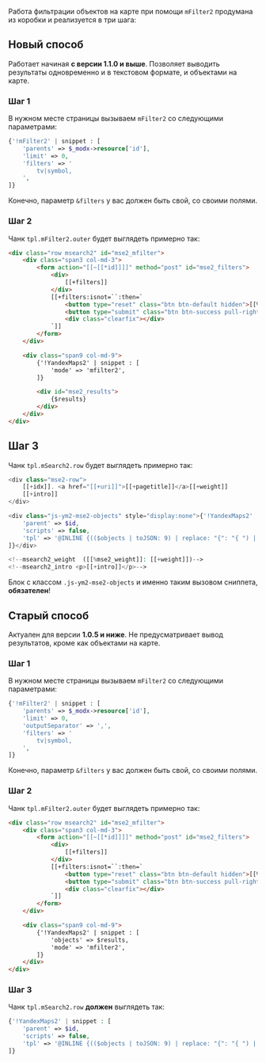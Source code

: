 Работа фильтрации объектов на карте при помощи `mFilter2` продумана из коробки и реализуется в три шага:

## Новый способ

Работает начиная **с версии 1.1.0 и выше**. Позволяет выводить результаты одновременно и в текстовом формате, и объектами на карте.

### Шаг 1

В нужном месте страницы вызываем `mFilter2` со следующими параметрами:

```php
{'!mFilter2' | snippet : [
    'parents' => $_modx->resource['id'],
    'limit' => 0,
    'filters' => '
        tv|symbol,
    ',
]}
```

Конечно, параметр `&filters` у вас должен быть свой, со своими полями.

### Шаг 2

Чанк `tpl.mFilter2.outer` будет выглядеть примерно так:

```html
<div class="row msearch2" id="mse2_mfilter">
    <div class="span3 col-md-3">
        <form action="[[~[[*id]]]]" method="post" id="mse2_filters">
            <div>
                [[+filters]]
            </div>
            [[+filters:isnot=``:then=`
                <button type="reset" class="btn btn-default hidden">[[%mse2_reset]]</button>
                <button type="submit" class="btn btn-success pull-right hidden">[[%mse2_submit]]</button>
                <div class="clearfix"></div>
            `]]
        </form>
    </div>

    <div class="span9 col-md-9">
        {'!YandexMaps2' | snippet : [
            'mode' => 'mfilter2',
        ]}

        <div id="mse2_results">
            {$results}
        </div>
    </div>
</div>
```

## Шаг 3

Чанк `tpl.mSearch2.row` будет выглядеть примерно так:

```php
<div class="mse2-row">
    [[+idx]]. <a href="[[+uri]]">[[+pagetitle]]</a>[[+weight]]
    [[+intro]]
</div>

<div class="js-ym2-mse2-objects" style="display:none">{'!YandexMaps2' | snippet : [
    'parent' => $id,
    'scripts' => false,
    'tpl' => '@INLINE {(($objects | toJSON: 9) | replace: "{": "{ ") | replace: "[": "[ "}',
]}</div>

<!--msearch2_weight  ([[%mse2_weight]]: [[+weight]])-->
<!--msearch2_intro <p>[[+intro]]</p>-->
```

Блок с классом `.js-ym2-mse2-objects` и именно таким вызовом сниппета, **обязателен**!

## Старый способ

Актуален для версии **1.0.5 и ниже**. Не предусматривает вывод результатов, кроме как объектами на карте.

### Шаг 1

В нужном месте страницы вызываем `mFilter2` со следующими параметрами:

```php
{'!mFilter2' | snippet : [
    'parents' => $_modx->resource['id'],
    'limit' => 0,
    'outputSeparator' => ',',
    'filters' => '
        tv|symbol,
    ',
]}
```

Конечно, параметр `&filters` у вас должен быть свой, со своими полями.

### Шаг 2

Чанк `tpl.mFilter2.outer` будет выглядеть примерно так:

```html
<div class="row msearch2" id="mse2_mfilter">
    <div class="span3 col-md-3">
        <form action="[[~[[*id]]]]" method="post" id="mse2_filters">
            <div>
                [[+filters]]
            </div>
            [[+filters:isnot=``:then=`
                <button type="reset" class="btn btn-default hidden">[[%mse2_reset]]</button>
                <button type="submit" class="btn btn-success pull-right hidden">[[%mse2_submit]]</button>
                <div class="clearfix"></div>
            `]]
        </form>
    </div>

    <div class="span9 col-md-9">
        {'!YandexMaps2' | snippet : [
            'objects' => $results,
            'mode' => 'mfilter2',
        ]}
    </div>
</div>
```

### Шаг 3

Чанк `tpl.mSearch2.row` **должен** выглядеть так:

```php
{'!YandexMaps2' | snippet : [
    'parent' => $id,
    'scripts' => false,
    'tpl' => '@INLINE {(($objects | toJSON: 9) | replace: "{": "{ ") | replace: "[": "[ "}',
]}
```
